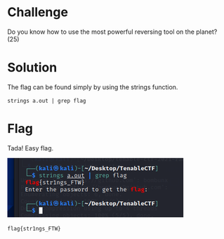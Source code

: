 # Challenge
Do you know how to use the most powerful reversing tool on the planet? (25)

# Solution
The flag can be found simply by using the strings function.

```
strings a.out | grep flag
```

# Flag
Tada! Easy flag.

![strings](./strings_FTW.PNG)

```
flag{str1ngs_FTW}
```
